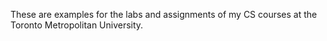 These are examples for the labs and assignments of my CS courses at  the Toronto Metropolitan University.
